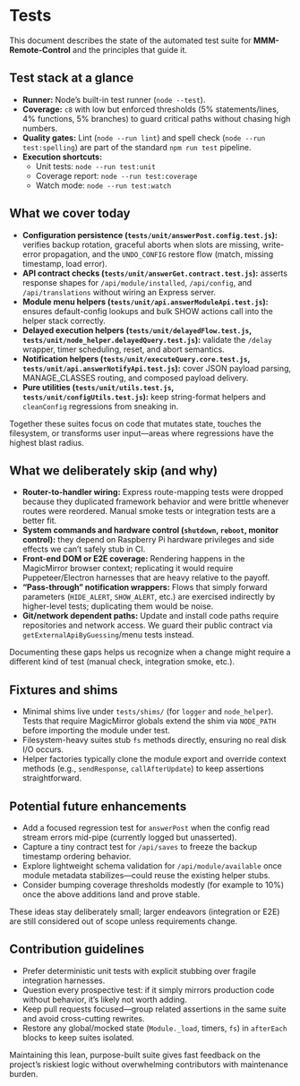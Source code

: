 # Tests

This document describes the state of the automated test suite for **MMM-Remote-Control** and the principles that guide it.

## Test stack at a glance

- **Runner:** Node’s built-in test runner (`node --test`).
- **Coverage:** `c8` with low but enforced thresholds (5% statements/lines, 4% functions, 5% branches) to guard critical paths without chasing high numbers.
- **Quality gates:** Lint (`node --run lint`) and spell check (`node --run test:spelling`) are part of the standard `npm run test` pipeline.
- **Execution shortcuts:**
  - Unit tests: `node --run test:unit`
  - Coverage report: `node --run test:coverage`
  - Watch mode: `node --run test:watch`

## What we cover today

- **Configuration persistence (`tests/unit/answerPost.config.test.js`):** verifies backup rotation, graceful aborts when slots are missing, write-error propagation, and the `UNDO_CONFIG` restore flow (match, missing timestamp, load error).
- **API contract checks (`tests/unit/answerGet.contract.test.js`):** asserts response shapes for `/api/module/installed`, `/api/config`, and `/api/translations` without wiring an Express server.
- **Module menu helpers (`tests/unit/api.answerModuleApi.test.js`):** ensures default-config lookups and bulk SHOW actions call into the helper stack correctly.
- **Delayed execution helpers (`tests/unit/delayedFlow.test.js`, `tests/unit/node_helper.delayedQuery.test.js`):** validate the `/delay` wrapper, timer scheduling, reset, and abort semantics.
- **Notification helpers (`tests/unit/executeQuery.core.test.js`, `tests/unit/api.answerNotifyApi.test.js`):** cover JSON payload parsing, MANAGE_CLASSES routing, and composed payload delivery.
- **Pure utilities (`tests/unit/utils.test.js`, `tests/unit/configUtils.test.js`):** keep string-format helpers and `cleanConfig` regressions from sneaking in.

Together these suites focus on code that mutates state, touches the filesystem, or transforms user input—areas where regressions have the highest blast radius.

## What we deliberately skip (and why)

- **Router-to-handler wiring:** Express route-mapping tests were dropped because they duplicated framework behavior and were brittle whenever routes were reordered. Manual smoke tests or integration tests are a better fit.
- **System commands and hardware control (`shutdown`, `reboot`, monitor control):** they depend on Raspberry Pi hardware privileges and side effects we can’t safely stub in CI.
- **Front-end DOM or E2E coverage:** Rendering happens in the MagicMirror browser context; replicating it would require Puppeteer/Electron harnesses that are heavy relative to the payoff.
- **“Pass-through” notification wrappers:** Flows that simply forward parameters (`HIDE_ALERT`, `SHOW_ALERT`, etc.) are exercised indirectly by higher-level tests; duplicating them would be noise.
- **Git/network dependent paths:** Update and install code paths require repositories and network access. We guard their public contract via `getExternalApiByGuessing`/menu tests instead.

Documenting these gaps helps us recognize when a change might require a different kind of test (manual check, integration smoke, etc.).

## Fixtures and shims

- Minimal shims live under `tests/shims/` (for `logger` and `node_helper`). Tests that require MagicMirror globals extend the shim via `NODE_PATH` before importing the module under test.
- Filesystem-heavy suites stub `fs` methods directly, ensuring no real disk I/O occurs.
- Helper factories typically clone the module export and override context methods (e.g., `sendResponse`, `callAfterUpdate`) to keep assertions straightforward.

## Potential future enhancements

- Add a focused regression test for `answerPost` when the config read stream errors mid-pipe (currently logged but unasserted).
- Capture a tiny contract test for `/api/saves` to freeze the backup timestamp ordering behavior.
- Explore lightweight schema validation for `/api/module/available` once module metadata stabilizes—could reuse the existing helper stubs.
- Consider bumping coverage thresholds modestly (for example to 10%) once the above additions land and prove stable.

These ideas stay deliberately small; larger endeavors (integration or E2E) are still considered out of scope unless requirements change.

## Contribution guidelines

- Prefer deterministic unit tests with explicit stubbing over fragile integration harnesses.
- Question every prospective test: if it simply mirrors production code without behavior, it’s likely not worth adding.
- Keep pull requests focused—group related assertions in the same suite and avoid cross-cutting rewrites.
- Restore any global/mocked state (`Module._load`, timers, `fs`) in `afterEach` blocks to keep suites isolated.

Maintaining this lean, purpose-built suite gives fast feedback on the project’s riskiest logic without overwhelming contributors with maintenance burden.
